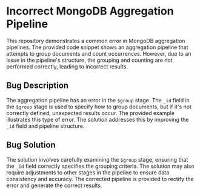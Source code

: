 # Incorrect MongoDB Aggregation Pipeline
This repository demonstrates a common error in MongoDB aggregation pipelines. The provided code snippet shows an aggregation pipeline that attempts to group documents and count occurrences. However, due to an issue in the pipeline's structure, the grouping and counting are not performed correctly, leading to incorrect results.

## Bug Description
The aggregation pipeline has an error in the `$group` stage.  The `_id` field in the `$group` stage is used to specify how to group documents, but if it's not correctly defined, unexpected results occur.  The provided example illustrates this type of error.  The solution addresses this by improving the `_id` field and pipeline structure.

## Bug Solution
The solution involves carefully examining the `$group` stage, ensuring that the `_id` field correctly specifies the grouping criteria.  The solution may also require adjustments to other stages in the pipeline to ensure data consistency and accuracy. The corrected pipeline is provided to rectify the error and generate the correct results.
